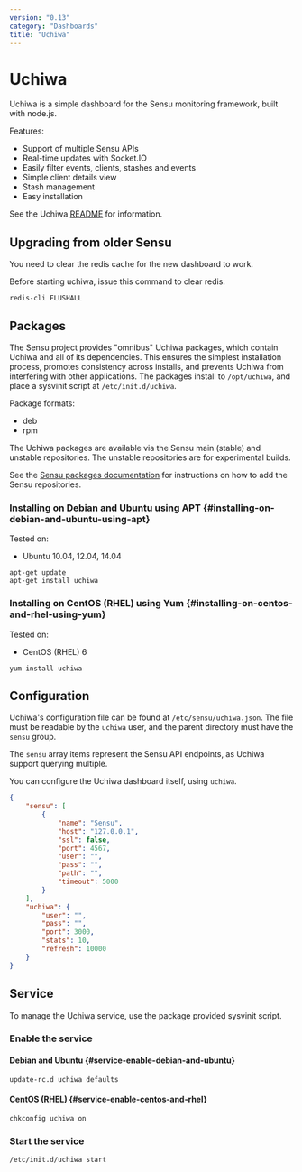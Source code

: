 ```yaml
---
version: "0.13"
category: "Dashboards"
title: "Uchiwa"
---
```


# Uchiwa

Uchiwa is a simple dashboard for the Sensu monitoring framework, built
with node.js.

Features:

- Support of multiple Sensu APIs
- Real-time updates with Socket.IO
- Easily filter events, clients, stashes and events
- Simple client details view
- Stash management
- Easy installation

See the Uchiwa
[README](https://github.com/sensu/uchiwa/blob/master/README.md) for information.


## Upgrading from older Sensu
You need to clear the redis cache for the new dashboard to work.

Before starting uchiwa, issue this command to clear redis:

~~~ shell
redis-cli FLUSHALL
~~~


## Packages

The Sensu project provides "omnibus" Uchiwa packages, which contain
Uchiwa and all of its dependencies. This ensures the simplest
installation process, promotes consistency across installs, and
prevents Uchiwa from interfering with other applications. The packages
install to `/opt/uchiwa`, and place a sysvinit script at
`/etc/init.d/uchiwa`.

Package formats:

* deb
* rpm

The Uchiwa packages are available via the Sensu main (stable) and
unstable repositories. The unstable repositories are for experimental
builds.

See the [Sensu packages documentation](packages) for instructions on how to add
the Sensu repositories.

### Installing on Debian and Ubuntu using APT {#installing-on-debian-and-ubuntu-using-apt}

Tested on:

* Ubuntu 10.04, 12.04, 14.04

~~~ shell
apt-get update
apt-get install uchiwa
~~~

### Installing on CentOS (RHEL) using Yum {#installing-on-centos-and-rhel-using-yum}

Tested on:

* CentOS (RHEL) 6

~~~ shell
yum install uchiwa
~~~

## Configuration

Uchiwa's configuration file can be found at `/etc/sensu/uchiwa.json`.
The file must be readable by the `uchiwa` user, and the parent
directory must have the `sensu` group.

The `sensu` array items represent the Sensu API endpoints, as Uchiwa
support querying multiple.

You can configure the Uchiwa dashboard itself, using `uchiwa`.

~~~ json
{
    "sensu": [
        {
            "name": "Sensu",
            "host": "127.0.0.1",
            "ssl": false,
            "port": 4567,
            "user": "",
            "pass": "",
            "path": "",
            "timeout": 5000
        }
    ],
    "uchiwa": {
        "user": "",
        "pass": "",
        "port": 3000,
        "stats": 10,
        "refresh": 10000
    }
}
~~~

## Service

To manage the Uchiwa service, use the package provided sysvinit script.

### Enable the service

#### Debian and Ubuntu {#service-enable-debian-and-ubuntu}

~~~ shell
update-rc.d uchiwa defaults
~~~

#### CentOS (RHEL) {#service-enable-centos-and-rhel}

~~~ shell
chkconfig uchiwa on
~~~

### Start the service

~~~ shell
/etc/init.d/uchiwa start
~~~
